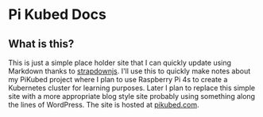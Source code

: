 # Pi Kubed Docs

## What is this?

This is just a simple place holder site that I can quickly update using Markdown thanks to [strapdownjs](http://strapdownjs.com). I'll use this to quickly make notes about my PiKubed project where I plan to use Raspberry Pi 4s to create a Kubernetes cluster for learning purposes. Later I plan to replace this simple site with a more appropriate blog style site probably using something along the lines of WordPress. The site is hosted at [pikubed.com](https://pikubed.com).
